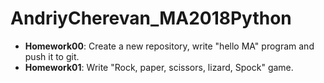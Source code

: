 # AndriyCherevan_MA2018Python

* <b>Homework00</b>: Create a new repository, write "hello MA" program and push it to git.
* <b>Homework01</b>: Write "Rock, paper, scissors, lizard, Spock" game.
